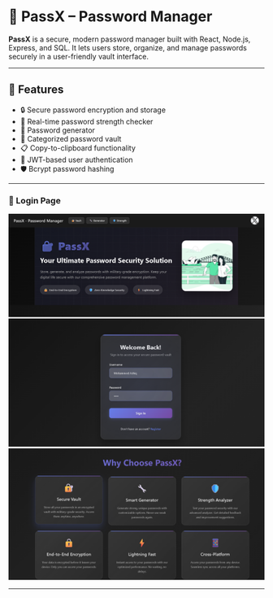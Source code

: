 # 🔐 PassX – Password Manager

**PassX** is a secure, modern password manager built with React, Node.js, Express, and SQL. It lets users store, organize, and manage passwords securely in a user-friendly vault interface.


---

## 🚀 Features

- 🔒 Secure password encryption and storage
- 🧠 Real-time password strength checker
- 🔐 Password generator
- 📁 Categorized password vault
- 📋 Copy-to-clipboard functionality
- 🔐 JWT-based user authentication
- 🛡️ Bcrypt password hashing

---
### 🔐 Login Page
![Login](assets/login0.png)
![Login](assets/login1.png)
![Login](assets/login3.png)

---
